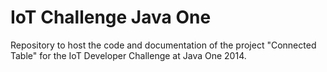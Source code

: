 IoT Challenge Java One
======================

Repository to host the code and documentation of the project "Connected Table"
for the IoT Developer Challenge at Java One 2014.
